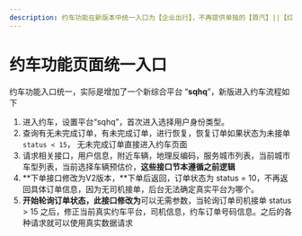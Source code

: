 ```yaml
---
description: 约车功能在新版本中统一入口为【企业出行】，不再提供单独的【首汽】||【红旗】入口，对应的。平台类型代码也修改为 “SQHQ”。
---
```


# 约车功能页面统一入口

约车功能入口统一，实际是增加了一个新综合平台 “**sqhq**”，新版进入约车流程如下

1. 进入约车，设置平台“sqhq”，首次进入选择用户身份类型。
2. 查询有无未完成订单，有未完成订单，进行恢复，恢复订单如果状态为未接单 `status < 15`， 无未完成订单直接进入约车页面
3. 请求相关接口，用户信息，附近车辆，地理反编码，服务城市列表，当前城市车型列表，当前选择车辆预估价，**这些接口节本遵循之前逻辑**
4. **下单接口修改为V2版本，**下单后返回，订单状态为 status = 10，不再返回具体订单信息，因为无司机接单，后台无法确定真实平台为哪个。
5. **开始轮询订单状态，此接口修改为**可以无需参数，当轮询订单司机接单 status &gt; 15 之后，修正当前真实约车平台，司机信息，约车订单号码信息。之后的各种请求就可以使用真实数据请求



